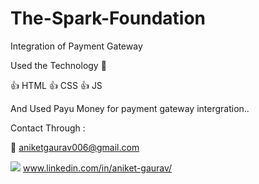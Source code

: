 # The-Spark-Foundation
Integration of Payment Gateway


Used the Technology 🦖

👍 HTML
👍 CSS
👍 JS

And Used Payu Money for payment gateway intergration..


Contact Through :

📧 aniketgaurav006@gmail.com 

<img src="https://img.icons8.com/material-outlined/24/000000/linkedin--v2.png"/>   www.linkedin.com/in/aniket-gaurav/

